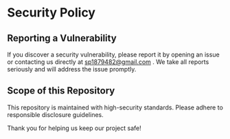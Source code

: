 # Security Policy

## Reporting a Vulnerability

If you discover a security vulnerability, please report it by opening an issue or contacting us directly at sp1879482@gmail.com . We take all reports seriously and will address the issue promptly.

## Scope of this Repository

This repository is maintained with high-security standards. Please adhere to responsible disclosure guidelines.

Thank you for helping us keep our project safe!
